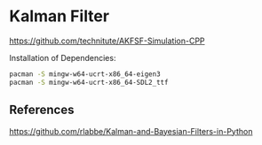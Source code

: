 # Kalman Filter

<https://github.com/technitute/AKFSF-Simulation-CPP>

Installation of Dependencies:

```bash
pacman -S mingw-w64-ucrt-x86_64-eigen3
pacman -S mingw-w64-ucrt-x86_64-SDL2_ttf
```

## References

<https://github.com/rlabbe/Kalman-and-Bayesian-Filters-in-Python>